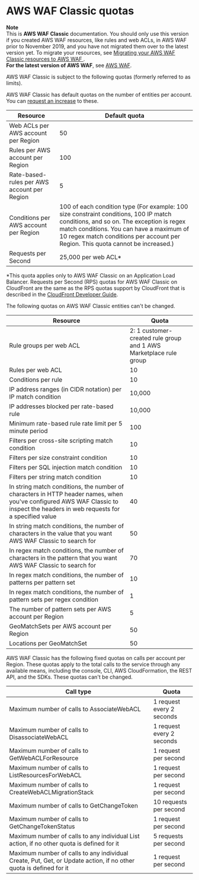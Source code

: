 # AWS WAF Classic quotas<a name="classic-limits"></a>

**Note**  
This is **AWS WAF Classic** documentation\. You should only use this version if you created AWS WAF resources, like rules and web ACLs, in AWS WAF prior to November 2019, and you have not migrated them over to the latest version yet\. To migrate your resources, see [Migrating your AWS WAF Classic resources to AWS WAF ](waf-migrating-from-classic.md)\.  
**For the latest version of AWS WAF**, see [AWS WAF](waf-chapter.md)\. 

AWS WAF Classic is subject to the following quotas \(formerly referred to as limits\)\. 

AWS WAF Classic has default quotas on the number of entities per account\. You can [request an increase](https://console.aws.amazon.com/support/home#/case/create?issueType=service-limit-increase&limitType=service-code-waf) to these\.


| Resource | Default quota | 
| --- | --- | 
| Web ACLs per AWS account per Region | 50 | 
| Rules per AWS account per Region | 100 | 
| Rate\-based\-rules per AWS account per Region | 5 | 
| Conditions per AWS account per Region | 100 of each condition type \(For example: 100 size constraint conditions, 100 IP match conditions, and so on\. The exception is regex match conditions\. You can have a maximum of 10 regex match conditions per account per Region\. This quota cannot be increased\.\) | 
| Requests per Second | 25,000 per web ACL\* | 

\*This quota applies only to AWS WAF Classic on an Application Load Balancer\. Requests per Second \(RPS\) quotas for AWS WAF Classic on CloudFront are the same as the RPS quotas support by CloudFront that is described in the [CloudFront Developer Guide](http://docs.aws.amazon.com/AmazonCloudFront/latest/DeveloperGuide/cloudfront-limits.html)\.

The following quotas on AWS WAF Classic entities can't be changed\.


| Resource | Quota | 
| --- | --- | 
| Rule groups per web ACL | 2: 1 customer\-created rule group and 1 AWS Marketplace rule group | 
| Rules per web ACL | 10 | 
| Conditions per rule | 10 | 
| IP address ranges \(in CIDR notation\) per IP match condition | 10,000 | 
| IP addresses blocked per rate\-based rule | 10,000 | 
| Minimum rate\-based rule rate limit per 5 minute period | 100 | 
| Filters per cross\-site scripting match condition | 10 | 
| Filters per size constraint condition | 10 | 
| Filters per SQL injection match condition | 10 | 
| Filters per string match condition | 10 | 
| In string match conditions, the number of characters in HTTP header names, when you've configured AWS WAF Classic to inspect the headers in web requests for a specified value | 40 | 
| In string match conditions, the number of characters in the value that you want AWS WAF Classic to search for | 50 | 
| In regex match conditions, the number of characters in the pattern that you want AWS WAF Classic to search for | 70 | 
| In regex match conditions, the number of patterns per pattern set | 10 | 
| In regex match conditions, the number of pattern sets per regex condition | 1 | 
| The number of pattern sets per AWS account per Region | 5 | 
| GeoMatchSets per AWS account per Region | 50 | 
| Locations per GeoMatchSet | 50 | 

AWS WAF Classic has the following fixed quotas on calls per account per Region\. These quotas apply to the total calls to the service through any available means, including the console, CLI, AWS CloudFormation, the REST API, and the SDKs\. These quotas can't be changed\.


| Call type | Quota | 
| --- | --- | 
| Maximum number of calls to AssociateWebACL |  1 request every 2 seconds   | 
| Maximum number of calls to DisassociateWebACL |  1 request every 2 seconds   | 
| Maximum number of calls to GetWebACLForResource  |  1 request per second  | 
| Maximum number of calls to ListResourcesForWebACL |  1 request per second  | 
| Maximum number of calls to CreateWebACLMigrationStack |  1 request per second  | 
| Maximum number of calls to GetChangeToken |  10 requests per second  | 
| Maximum number of calls to GetChangeTokenStatus |  1 request per second  | 
| Maximum number of calls to any individual List action, if no other quota is defined for it  |  5 requests per second  | 
| Maximum number of calls to any individual Create, Put, Get, or Update action, if no other quota is defined for it  |  1 request per second  | 